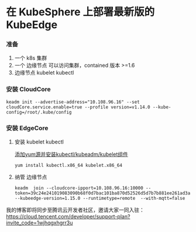 # 在 KubeSphere 上部署最新版的 KubeEdge


<!--more-->

### 准备

1. 一个 k8s 集群
2. 一个 边缘节点 可以访问集群，contained 版本 >=1.6 
3. 边缘节点 kubelet kubectl 

### 安装 CloudCore

```shell
keadm init --advertise-address="10.108.96.16" --set cloudCore.service.enable=true --profile version=v1.14.0 --kube-config=/root/.kube/config
```



### 安装 EdgeCore

1. 安装 kubelet kubectl

   [添加yum源并安装kubectl/kubeadm/kubelet组件](https://blog.csdn.net/qq_14910065/article/details/132069986)

   ```shell
   yum install kubectl.x86_64 kubelet.x86_64 
   ```

2. 纳管 边缘节点

   ```shell
   keadm  join --cloudcore-ipport=10.108.96.16:10000 --token=39c24e241019083090b68f0d7bac101ba870d52526d5d7b7b881ee261ad3ac67.eyJhbGciOiJIUzI1NiIsInR5cCI6IkpXVCJ9.eyJleHAiOjE2OTk0MTA0Nzd9.rwdvDRBfU1hhzjCRoNzKhjNGx_aoVkC7U6tsYLfHP6w --kubeedge-version=1.15.0 --runtimetype=remote  --with-mqtt=false
   ```







我的博客即将同步至腾讯云开发者社区，邀请大家一同入驻：https://cloud.tencent.com/developer/support-plan?invite_code=1wjhqgxhgrr3u

